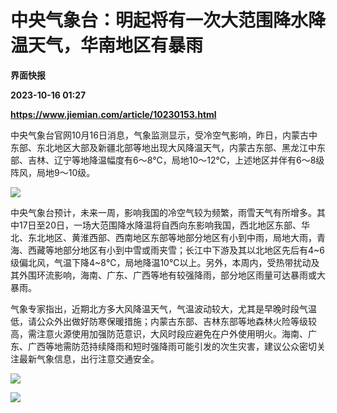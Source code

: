 # 中央气象台：明起将有一次大范围降水降温天气，华南地区有暴雨
**界面快报**

**2023-10-16 01:27**

**https://www.jiemian.com/article/10230153.html**

中央气象台官网10月16日消息，气象监测显示，受冷空气影响，昨日，内蒙古中东部、东北地区大部及新疆北部等地出现大风降温天气，内蒙古东部、黑龙江中东部、吉林、辽宁等地降温幅度有6～8℃，局地10～12℃，上述地区并伴有6～8级阵风，局地9～10级。

![](https://img3.jiemian.com/101/original/20231016/16974184473887024_a700xH.png)

中央气象台预计，未来一周，影响我国的冷空气较为频繁，雨雪天气有所增多。其中17日至20日，一场大范围降水降温将自西向东影响我国，西北地区东部、华北、东北地区、黄淮西部、西南地区东部等地部分地区有小到中雨，局地大雨，青海、西藏等地部分地区有小到中雪或雨夹雪；长江中下游及其以北地区先后有4~6级偏北风，气温下降4~8℃，局地降温10℃以上。另外，本周内，受热带扰动及其外围环流影响，海南、广东、广西等地有较强降雨，部分地区雨量可达暴雨或大暴雨。

气象专家指出，近期北方多大风降温天气，气温波动较大，尤其是早晚时段气温低，请公众外出做好防寒保暖措施；内蒙古东部、吉林东部等地森林火险等级较高，需注意火源使用加强防范意识，大风时段应避免在户外使用明火。海南、广东、广西等地需防范持续降雨和短时强降雨可能引发的次生灾害，建议公众密切关注最新气象信息，出行注意交通安全。

![](https://img2.jiemian.com/101/original/20231016/16974184471685130_a700xH.jpg)

![](https://img1.jiemian.com/101/original/20231016/16974184471812891_a700xH.jpg)
